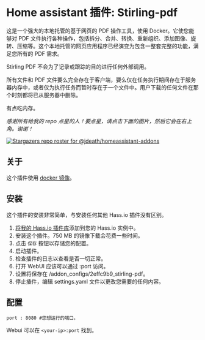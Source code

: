 # Home assistant 插件: Stirling-pdf

这是一个强大的本地托管的基于网页的 PDF 操作工具，使用 Docker。它使您能够对 PDF 文件执行各种操作，包括拆分、合并、转换、重新组织、添加图像、旋转、压缩等。这个本地托管的网页应用程序已经演变为包含一整套完整的功能，满足您所有的 PDF 需求。

Stirling PDF 不会为了记录或跟踪的目的进行任何外部调用。

所有文件和 PDF 文件要么完全存在于客户端，要么仅在任务执行期间存在于服务器内存中，或者仅为执行任务而暂时存在于一个文件中。用户下载的任何文件在那个时刻都将已从服务器中删除。

有点吃内存。

_感谢所有给我的 repo 点星的人！要点星，请点击下面的图片，然后它会在右上角。谢谢！_

[![Stargazers repo roster for @jdeath/homeassistant-addons](https://reporoster.com/stars/jdeath/homeassistant-addons)](https://github.com/jdeath/homeassistant-addons/stargazers)

## 关于

这个插件使用 [docker 镜像](https://github.com/Stirling-Tools/Stirling-PDF)。

## 安装

这个插件的安装非常简单，与安装任何其他 Hass.io 插件没有区别。

1. [将我的 Hass.io 插件库][repository]添加到您的 Hass.io 实例中。
1. 安装这个插件。750 MB 的镜像下载会花费一些时间。
1. 点击 `保存` 按钮以存储您的配置。
1. 启动插件。
1. 检查插件的日志以查看是否一切正常。
1. 打开 WebUI 应该可以通过 <your-ip>:port 访问。
1. 设置将保存在 /addon_configs/2effc9b9_stirling-pdf。
1. 停止插件，编辑 settings.yaml 文件以更改您需要的任何内容。

## 配置

```
port : 8080 #您想运行的端口。
```

Webui 可以在 `<your-ip>:port` 找到。

[repository]: https://github.com/jdeath/homeassistant-addons